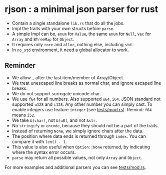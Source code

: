 # rjson : a minimal json parser for rust
* Contain a single standalone `lib.rs` that do all the jobs.
* Impl the traits with your own structs before `parse`.
* A simple Impl can be, `enum` for `Value`, the same `enum` for `Null`, `Vec` for `Array` and `BTreeMap` for `Object`.
* It requires only `core` and `alloc`, nothing else, including `std`.
* In `no_std` environment, it need a global allocator to work.

## Reminder
* We allow `,` after the last item/member of Array/Object.
* We treat unescaped line breaks as normal char, and ignore escaped line breaks.
* We do not support surrogate unicode char.
* We use `f64` for all numbers. Also supported `u64`, `i64`. JSON standard 
  not supported `u128` and `i128`. Any other number you can simply cast.
  To enable integers use feature `integer` (see [tests/mod.rs](tests/mod.rs)). 
  Remind: `f64` means `i52`.
* We take `&[char]`, not `&[u8]`, and not `&str`.
* No `stringify` or `encode`, because they should not be a part of the traits.
* Instead of returning `None`, we simply ignore chars after the data.
* The position where data ends is returned through `index`. You can compare it with `len() - 1`.
* This value is also useful when `Option::None` returned, by indicating where the syntax error occurs.
* `parse` may return all possible values, not only `Array` and `Object`.

For more examples and additional parsers you can see [tests/mod.rs](tests/mod.rs).